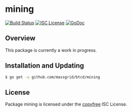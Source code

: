 mining
======

[![Build Status](http://img.shields.io/travis/massgrid/btcd.svg)](https://travis-ci.org/massgrid/btcd)
[![ISC License](http://img.shields.io/badge/license-ISC-blue.svg)](http://copyfree.org)
[![GoDoc](https://img.shields.io/badge/godoc-reference-blue.svg)](http://godoc.org/github.com/massgrid/btcd/mining)

## Overview

This package is currently a work in progress.

## Installation and Updating

```bash
$ go get -u github.com/massgrid/btcd/mining
```

## License

Package mining is licensed under the [copyfree](http://copyfree.org) ISC
License.
